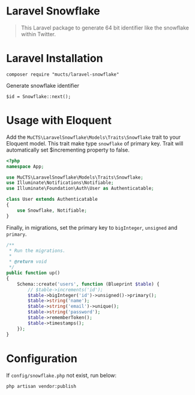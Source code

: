 # Laravel Snowflake

> This Laravel package to generate 64 bit identifier like the snowflake within Twitter.

# Laravel Installation
```
composer require "mucts/laravel-snowflake"

```

Generate snowflake identifier
```
$id = Snowflake::next();
```
# Usage with Eloquent
Add the `MuCTS\LaravelSnowflake\Models\Traits\Snowflake` trait to your Eloquent model.
This trait make type `snowflake` of primary key. Trait will automatically set $incrementing property to false.

``` php
<?php
namespace App;

use MuCTS\LaravelSnowflake\Models\Traits\Snowflake;
use Illuminate\Notifications\Notifiable;
use Illuminate\Foundation\Auth\User as Authenticatable;

class User extends Authenticatable
{
    use Snowflake, Notifiable;
}
```

Finally, in migrations, set the primary key to `bigInteger`, `unsigned` and `primary`.

``` php
/**
 * Run the migrations.
 *
 * @return void
 */
public function up()
{
    Schema::create('users', function (Blueprint $table) {
        // $table->increments('id');
        $table->bigInteger('id')->unsigned()->primary();
        $table->string('name');
        $table->string('email')->unique();
        $table->string('password');
        $table->rememberToken();
        $table->timestamps();
    });
}
```


# Configuration
If `config/snowflake.php` not exist, run below:
```
php artisan vendor:publish
```
